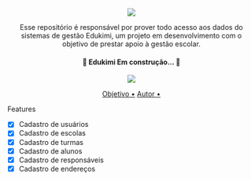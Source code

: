 <h1 align="center"> </h1>
           
<p align="center"><img src="https://i.postimg.cc/QtW2Ky1n/Group-13.png" ></p>

<p align="center">Esse repositório é responsável por prover todo acesso aos dados do sistemas de gestão Edukimi, um projeto em desenvolvimento
 com o objetivo de prestar apoio à gestão escolar.
</p>

<h4 align="center"> 
	🚧  Edukimi Em construção...  🚧
</h4>

<p align="center"> <img src="https://img.shields.io/badge/Java-11.0.10-blueviolet"> </p>

<p align="center">
  <a href="#objetivo">Objetivo •<a/>
    <a href="#objetivo">Autor •<a/>
</p>


Features

- [X] Cadastro de usuários
- [X] Cadastro de escolas
- [X] Cadastro de turmas
- [X] Cadastro de alunos
- [X] Cadastro de responsáveis
- [X] Cadastro de endereços
